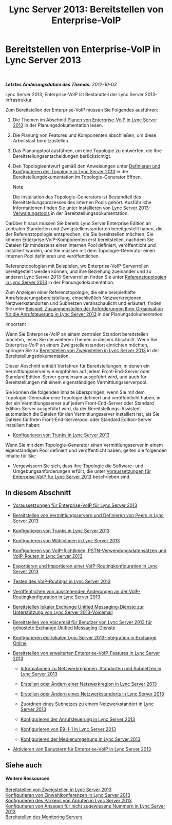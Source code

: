 ﻿---
title: 'Lync Server 2013: Bereitstellen von Enterprise-VoIP'
TOCTitle: Bereitstellen von Enterprise-VoIP
ms:assetid: b5b593a6-ac30-461c-8c8c-0041e2c9ab04
ms:mtpsurl: https://technet.microsoft.com/de-de/library/Gg412876(v=OCS.15)
ms:contentKeyID: 49295160
ms.date: 05/19/2016
mtps_version: v=OCS.15
ms.translationtype: HT
---

# Bereitstellen von Enterprise-VoIP in Lync Server 2013

 

_**Letztes Änderungsdatum des Themas:** 2012-10-03_

Lync Server 2013, Enterprise-VoIP ist Bestandteil der Lync Server 2013-Infrastruktur.

Zum Bereitstellen der Enterprise-VoIP müssen Sie Folgendes ausführen:

1.  Die Themen im Abschnitt [Planen von Enterprise-VoIP in Lync Server 2013](lync-server-2013-planning-for-enterprise-voice.md) in der Planungsdokumentation lesen.

2.  Die Planung von Features und Komponenten abschließen, um diese Arbeitslast bereitzustellen.

3.  Das Planungstool ausführen, um eine Topologie zu entwerfen, die Ihre Bereitstellungsentscheidungen berücksichtigt.

4.  Den Topologieentwurf gemäß den Anweisungen unter [Definieren und Konfigurieren der Topologie in Lync Server 2013](lync-server-2013-defining-and-configuring-the-topology.md) in der Bereitstellungdokumentation im Topologie-Generator öffnen.
    

    > [!NOTE]
    > Die Installation des Topologie-Generators ist Bestandteil des Bereitstellungsprozesses des internen Pools gehört. Ausführliche Informationen finden Sie unter <A href="lync-server-2013-install-lync-server-administrative-tools.md">Installieren von Lync Server 2013-Verwaltungstools</A> in der Bereitstellungsdokumentation.



Darüber hinaus müssen Sie bereits Lync Server Enterprise Edition an zentralen Standorten und Zweigstellenstandorten bereitgestellt haben, die der Referenztopologie entsprechen, die Sie bereitstellen möchten. Sie können Enterprise-VoIP-Komponenten erst bereitstellen, nachdem Sie Dateien für mindestens einen internen Pool definiert, veröffentlicht und installiert wurden, und Sie müssen mit dem Topologie-Generator einen internen Pool definieren und veröffentlichen.

Referenztopologien mit Beispielen, wo Enterprise-VoIP-Serverrollen bereitgestellt werden können, und ihre Beziehung zueinander und zu anderen Lync Server 2013-Serverrollen finden Sie unter [Referenztopologien in Lync Server 2013](lync-server-2013-reference-topologies.md) in der Planungsdokumentation.

Zum Anzeigen einer Referenztopologie, die eine beispielhafte Anrufsteuerungsbereitstellung, einschließlich Netzwerkregionen, Netzwerkstandorten und Subnetzen veranschaulicht und erläutert, finden Sie unter [Beispiel: Zusammenstellen der Anforderungen Ihrer Organisation für die Anrufsteuerung in Lync Server 2013](lync-server-2013-example-of-gathering-your-requirements-for-call-admission-control.md) in der Planungsdokumentation.


> [!IMPORTANT]
> Wenn Sie Enterprise-VoIP an einem zentralen Standort bereitstellen möchten, lesen Sie die weiteren Themen in diesem Abschnitt. Wenn Sie Enterprise-VoIP an einem Zweigstellenstandort einrichten möchten, springen Sie zu <A href="lync-server-2013-deploying-branch-sites.md">Bereitstellen von Zweigstellen in Lync Server 2013</A> in der Bereitstellungsdokumentation.



Dieser Abschnitt enthält Verfahren für Bereitstellungen, in denen ein Vermittlungsserver wie empfohlen auf jedem Front-End-Server oder Standard Edition-Server gemeinsam ausgeführt wird, und auch für Bereitstellungen mit einem eigenständigen Vermittlungsserverpool.

Sie können die folgenden Inhalte überspringen, wenn Sie mit dem Topologie-Generator eine Topologie definiert und veröffentlicht haben, in der ein Vermittlungsserver auf jedem Front-End-Server oder Standard Edition-Server ausgeführt wird, da der Bereitstellungs-Assistent automatisch die Dateien für den Vermittlungsserver installiert hat, als Sie Dateien für Ihren Front-End-Serverpool oder Standard Edition-Server installiert haben:

  - [Konfigurieren von Trunks in Lync Server 2013](lync-server-2013-configuring-trunks.md)

Wenn Sie mit dem Topologie-Generator einen Vermittlungsserver in einem eigenständigen Pool definiert und veröffentlicht haben, gelten die folgenden Inhalte für Sie:

  - Vergewissern Sie sich, dass Ihre Topologie die Software- und Umgebungsanforderungen erfüllt, die unter [Voraussetzungen für Enterprise-VoIP für Lync Server 2013](lync-server-2013-enterprise-voice-prerequisites.md) beschrieben sind.

## In diesem Abschnitt

  - [Voraussetzungen für Enterprise-VoIP für Lync Server 2013](lync-server-2013-enterprise-voice-prerequisites.md)

  - [Bereitstellen von Vermittlungsservern und Definieren von Peers in Lync Server 2013](lync-server-2013-deploying-mediation-servers-and-defining-peers.md)

  - [Konfigurieren von Trunks in Lync Server 2013](lync-server-2013-configuring-trunks.md)

  - [Konfigurieren von Wählplänen in Lync Server 2013](lync-server-2013-configuring-dial-plans.md)

  - [Konfigurieren von VoIP-Richtlinien, PSTN-Verwendungsdatensätzen und VoIP-Routen in Lync Server 2013](lync-server-2013-configuring-voice-policies-pstn-usage-records-and-voice-routes.md)

  - [Exportieren und Importieren einer VoIP-Routingkonfiguration in Lync Server 2013](lync-server-2013-exporting-and-importing-voice-routing-configuration.md)

  - [Testen des VoIP-Routings in Lync Server 2013](lync-server-2013-test-voice-routing.md)

  - [Veröffentlichen von ausstehenden Änderungen an der VoIP-Routingkonfiguration in Lync Server 2013](lync-server-2013-publish-pending-changes-to-the-voice-routing-configuration.md)

  - [Bereitstellen lokaler Exchange Unified Messaging-Dienste zur Unterstützung von Lync Server 2013-Voicemail](lync-server-2013-deploying-on-premises-exchange-um-to-provide-lync-server-2013-voice-mail.md)

  - [Bereitstellen von Voicemail für Benutzer von Lync Server 2013 für gehostete Exchange Unified Messaging-Dienste](lync-server-2013-providing-lync-server-users-voice-mail-on-hosted-exchange-um.md)

  - [Konfigurieren der lokalen Lync Server 2013-Integration in Exchange Online](lync-server-2013-configuring-on-premises-lync-server-integration-with-exchange-online.md)

  - [Bereitstellen von erweiterten Enterprise-VoIP-Features in Lync Server 2013](lync-server-2013-deploying-advanced-enterprise-voice-features.md)
    
      - [Informationen zu Netzwerkregionen, Standorten und Subnetzen in Lync Server 2013](lync-server-2013-about-network-regions-sites-and-subnets.md)
    
      - [Erstellen oder Ändern einer Netzwerkregion in Lync Server 2013](lync-server-2013-create-or-modify-a-network-region.md)
    
      - [Erstellen oder Ändern eines Netzwerkstandorts in Lync Server 2013](lync-server-2013-create-or-modify-a-network-site.md)
    
      - [Zuordnen eines Subnetzes zu einem Netzwerkstandort in Lync Server 2013](lync-server-2013-associate-a-subnet-with-a-network-site.md)
    
      - [Konfigurieren der Anrufsteuerung in Lync Server 2013](lync-server-2013-configure-call-admission-control.md)
    
      - [Konfigurieren von E9-1-1 in Lync Server 2013](lync-server-2013-configure-enhanced-9-1-1.md)
    
      - [Konfigurieren der Medienumgehung in Lync Server 2013](lync-server-2013-configure-media-bypass.md)

  - [Aktivieren von Benutzern für Enterprise-VoIP in Lync Server 2013](lync-server-2013-enable-users-for-enterprise-voice.md)

## Siehe auch

#### Weitere Ressourcen

[Bereitstellen von Zweigstellen in Lync Server 2013](lync-server-2013-deploying-branch-sites.md)  
[Konfigurieren von Einwahlkonferenzen in Lync Server 2013](lync-server-2013-configuring-dial-in-conferencing.md)  
[Konfigurieren des Parkens von Anrufen in Lync Server 2013](lync-server-2013-configuring-call-park.md)  
[Konfigurieren von Ansagen für nicht zugewiesene Nummern in Lync Server 2013](lync-server-2013-configuring-announcements-for-unassigned-numbers.md)  
[Bereitstellen des Monitoring Servers](lync-server-2013-deploying-monitoring.md)

